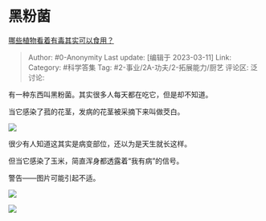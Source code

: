 # 黑粉菌
[哪些植物看着有毒其实可以食用？](https://www.zhihu.com/question/588149838/answer/2931222016)

> Author: #0-Anonymity
> Last update: [编辑于 2023-03-11]
> Link:
> Category: #科学答集
> Tag: #2-事业/2A-功夫/2-拓展能力/厨艺
> 评论区:
> 泛讨论:

有一种东西叫黑粉菌。其实很多人每天都在吃它，但是却不知道。

当它感染了菰的花茎，发病的花茎被采摘下来叫做茭白。

![](https://pic1.zhimg.com/50/v2-2438f654ec377cbda9017c5a910ef211_720w.jpg?source=1940ef5c)

很少有人知道这其实是病变部位，还以为是天生就长这样。

但当它感染了玉米，简直浑身都透露着“我有病”的信号。

警告——图片可能引起不适。

![](https://pic1.zhimg.com/50/v2-ee63274547c730fba0999c0233ce3d82_720w.jpg?source=1940ef5c)

![](https://picx.zhimg.com/50/v2-095273273a12dcdb92a43396fc4e78d8_720w.jpg?source=1940ef5c)
